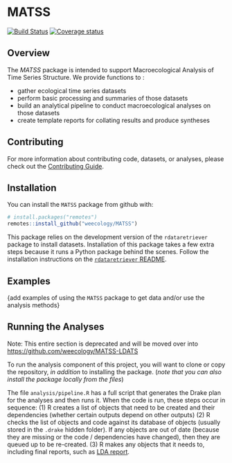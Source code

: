 # MATSS

[![Build Status](https://travis-ci.org/weecology/MATSS.svg?branch=master)](https://travis-ci.org/weecology/MATSS)
[![Coverage
status](https://codecov.io/gh/weecology/MATSS/branch/master/graph/badge.svg)](https://codecov.io/github/weecology/MATSS?branch=master)

## Overview
The *MATSS* package is intended to support Macroecological Analysis of Time Series Structure. We provide functions to :
* gather ecological time series datasets
* perform basic processing and summaries of those datasets
* build an analytical pipeline to conduct macroecological analyses on those datasets
* create template reports for collating results and produce syntheses

## Contributing

For more information about contributing code, datasets, or analyses, please check out the [Contributing Guide](CONTRIBUTING.md).

## Installation

You can install the `MATSS` package from github with:

``` r
# install.packages("remotes")
remotes::install_github("weecology/MATSS")
```

This package relies on the development version of the `rdataretriever` package
to install datasets. Installation of this package takes a few extra steps
because it runs a Python package behind the scenes. Follow the installation
instructions on the [`rdataretriever` README](https://github.com/ropensci/rdataretriever).


## Examples

{add examples of using the `MATSS` package to get data and/or use the analysis methods}

## Running the Analyses
Note: This entire section is deprecated and will be moved over into https://github.com/weecology/MATSS-LDATS


To run the analysis component of this project, you will want to clone or copy the repository, *in addition* to installing the package. (*note that you can also install the package locally from the files*)

The file `analysis/pipeline.R` has a full script that generates the Drake plan for the analyses and then runs it. When the code is run, these steps occur in sequence:
(1) R creates a list of objects that need to be created and their dependencies (whether certain outputs depend on other outputs)
(2) R checks the list of objects and code against its database of objects (usually stored in the `.drake` hidden folder). If any objects are out of date (because they are missing or the code / dependencies have changed), then they are queued up to be re-created.
(3) R makes any objects that it needs to, including final reports, such as [LDA report](lda_report.md).
